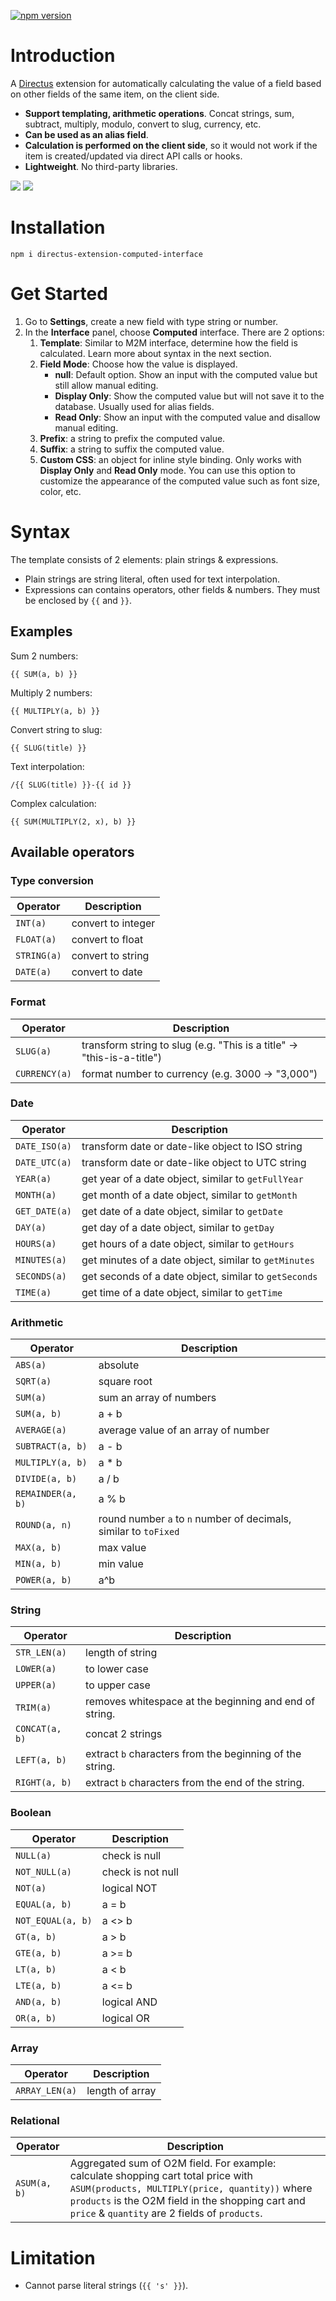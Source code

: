 [![npm version](https://badge.fury.io/js/directus-extension-computed-interface.svg)](https://badge.fury.io/js/directus-extension-computed-interface)

# Introduction
A [Directus](https://github.com/directus/directus) extension for automatically calculating the value of a field based on other fields of the same item, on the client side.

- **Support templating, arithmetic operations**. Concat strings, sum, subtract, multiply, modulo, convert to slug, currency, etc.
- **Can be used as an alias field**.
- **Calculation is performed on the client side**, so it would not work if the item is created/updated via direct API calls or hooks.
- **Lightweight**. No third-party libraries.

![](./screenshots/screenshot1.jpeg)
![](./screenshots/screenshot2.jpeg)

# Installation
```
npm i directus-extension-computed-interface
```

# Get Started
1. Go to **Settings**, create a new field with type string or number.
2. In the **Interface** panel, choose **Computed** interface. There are 2 options:
    1. **Template**: Similar to M2M interface, determine how the field is calculated. Learn more about syntax in the next section.
    2. **Field Mode**: Choose how the value is displayed.
        - **null**: Default option. Show an input with the computed value but still allow manual editing.
        - **Display Only**: Show the computed value but will not save it to the database. Usually used for alias fields.
        - **Read Only**: Show an input with the computed value and disallow manual editing.
    3. **Prefix**: a string to prefix the computed value.
    4. **Suffix**: a string to suffix the computed value.
    5. **Custom CSS**: an object for inline style binding. Only works with **Display Only** and **Read Only** mode. You can use this option to customize the appearance of the computed value such as font size, color, etc.

# Syntax

The template consists of 2 elements: plain strings & expressions.
- Plain strings are string literal, often used for text interpolation.
- Expressions can contains operators, other fields & numbers. They must be enclosed by `{{` and `}}`.

## Examples
Sum 2 numbers:
```
{{ SUM(a, b) }}
```

Multiply 2 numbers:
```
{{ MULTIPLY(a, b) }}
```

Convert string to slug:
```
{{ SLUG(title) }}
```

Text interpolation:
```
/{{ SLUG(title) }}-{{ id }}
```

Complex calculation:
```
{{ SUM(MULTIPLY(2, x), b) }}
```

## Available operators

### Type conversion

Operator | Description
--- | ---
`INT(a)` | convert to integer
`FLOAT(a)` | convert to float
`STRING(a)` | convert to string
`DATE(a)` | convert to date

### Format

Operator | Description
--- | ---
`SLUG(a)` | transform string to slug (e.g. "This is a title" &#8594; "this-is-a-title")
`CURRENCY(a)` | format number to currency (e.g. 3000 &#8594; "3,000")

### Date

Operator | Description
--- | ---
`DATE_ISO(a)` | transform date or date-like object to ISO string
`DATE_UTC(a)` | transform date or date-like object to UTC string
`YEAR(a)` | get year of a date object, similar to `getFullYear`
`MONTH(a)` | get month of a date object, similar to `getMonth`
`GET_DATE(a)` | get date of a date object, similar to `getDate`
`DAY(a)` | get day of a date object, similar to `getDay`
`HOURS(a)` | get hours of a date object, similar to `getHours`
`MINUTES(a)` | get minutes of a date object, similar to `getMinutes`
`SECONDS(a)` | get seconds of a date object, similar to `getSeconds`
`TIME(a)` | get time of a date object, similar to `getTime`

### Arithmetic

Operator | Description
--- | ---
`ABS(a)` | absolute
`SQRT(a)` | square root
`SUM(a)` | sum an array of numbers
`SUM(a, b)` | a + b
`AVERAGE(a)` | average value of an array of number
`SUBTRACT(a, b)` | a - b
`MULTIPLY(a, b)` | a * b
`DIVIDE(a, b)` | a / b
`REMAINDER(a, b)` | a % b
`ROUND(a, n)` | round number `a` to `n` number of decimals, similar to `toFixed`
`MAX(a, b)` | max value
`MIN(a, b)` | min value
`POWER(a, b)` | a^b

### String

Operator | Description
--- | ---
`STR_LEN(a)` | length of string
`LOWER(a)` | to lower case
`UPPER(a)` | to upper case
`TRIM(a)` | removes whitespace at the beginning and end of string.
`CONCAT(a, b)` | concat 2 strings
`LEFT(a, b)` | extract `b` characters from the beginning of the string.
`RIGHT(a, b)` | extract `b` characters from the end of the string.

### Boolean

Operator | Description
--- | ---
`NULL(a)` | check is null
`NOT_NULL(a)` | check is not null
`NOT(a)` | logical NOT
`EQUAL(a, b)` | a = b
`NOT_EQUAL(a, b)` | a <> b
`GT(a, b)` | a > b
`GTE(a, b)` | a >= b
`LT(a, b)` | a < b
`LTE(a, b)` | a <= b
`AND(a, b)` | logical AND
`OR(a, b)` | logical OR

### Array

Operator | Description
--- | ---
`ARRAY_LEN(a)` | length of array

### Relational

Operator | Description
--- | ---
`ASUM(a, b)` | Aggregated sum of O2M field. For example: calculate shopping cart total price with `ASUM(products, MULTIPLY(price, quantity))` where `products` is the O2M field in the shopping cart and `price` & `quantity` are 2 fields of `products`.


# Limitation
- Cannot parse literal strings (`{{ 's' }}`).
